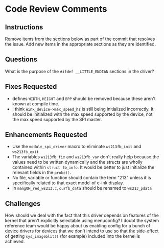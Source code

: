 # Code Review Comments

## Instructions
Remove items from the sections below as part of the commit that resolves the issue. Add new items in
the appropriate sections as they are identified.


## Questions
What is the purpose of the `#ifdef __LITTLE_ENDIAN` sections in the driver?


## Fixes Requested
* defines `WIDTH`, `HEIGHT` and `BPP` should be removed because these aren't known at compile time.
* I think `eink_device->max_speed_hz` is still being initialized incorrectly. It should be
  initialized with the max speed supported by the device, not the max speed supported by the SPI
  master.


## Enhancements Requested
* Use the `module_spi_driver` macro to eliminate `ws213fb_init` and `ws213fb_exit`
* The variables `ws213fb_fix` and `ws213fb_var` don't really help because the values need to be
  written dynamically and the structs are wholly contained within `struct fb_info`. It would be
  better to just initialize the relevant fields in the `probe()`.
* No file, variable or function should contain the term "213" unless it is specifically related to
  that exact model of e-ink display.
* In `mangOH_red_ws213.c`, `ourfb_data` should be renamed to `ws213_pdata`


## Challenges
How should we deal with the fact that this driver depends on features of the kernel that aren't
explicitly selectable using menuconfig? I doubt the system reference team would be happy about us
enabling config for a bunch of device drivers for devices that we don't intend to use so that the
side-effect of getting `sys_imageblit()` (for example) included into the kernel is achieved.
